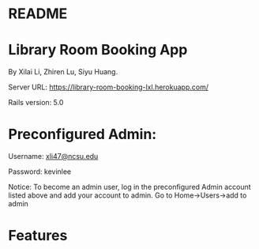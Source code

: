 # README

# Library Room Booking App

By Xilai Li, Zhiren Lu, Siyu Huang.

Server URL: https://library-room-booking-lxl.herokuapp.com/

Rails version: 	5.0

# Preconfigured Admin:

Username: xli47@ncsu.edu

Password: kevinlee

Notice: To become an admin user, log in the preconfigured Admin account listed above and add your account to admin. Go to Home->Users->add to admin

# Features


